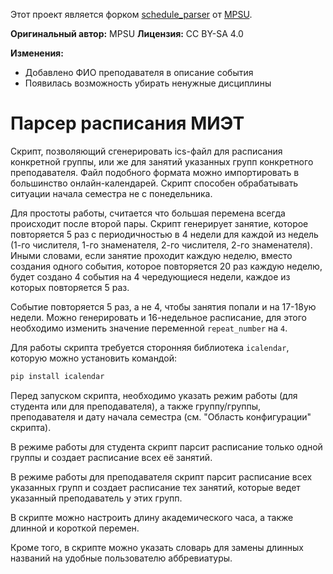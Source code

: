 Этот проект является форком [schedule_parser](https://github.com/MPSU/schedule_parser) от [MPSU](https://github.com/MPSU).

**Оригинальный автор:** MPSU **Лицензия:** CC BY-SA 4.0

**Изменения:**

 - Добавлено ФИО преподавателя в описание события
 - Появилась возможность убирать ненужные дисциплины

# Парсер расписания МИЭТ

Скрипт, позволяющий сгенерировать ics-файл для расписания конкретной группы, или же для занятий указанных групп конкретного преподавателя. Файл подобного формата можно импортировать в большинство онлайн-календарей. Скрипт способен обрабатывать ситуации начала семестра не с понедельника.

Для простоты работы, считается что большая перемена всегда происходит после второй пары. Скрипт генерирует занятие, которое повторяется 5 раз с периодичностью в 4 недели для каждой из недель (1-го числителя, 1-го знаменателя, 2-го числителя, 2-го знаменателя). Иными словами, если занятие проходит каждую неделю, вместо создания одного события, которое повторяется 20 раз каждую неделю, будет создано 4 события на 4 чередующиеся недели, каждое из которых повторяется 5 раз.

Событие повторяется 5 раз, а не 4, чтобы занятия попали и на 17-18ую недели. Можно генерировать и 16-недельное расписание, для этого необходимо изменить значение переменной `repeat_number` на `4`.

Для работы скрипта требуется сторонняя библиотека `icalendar`, которую можно установить командой:

```bash
pip install icalendar
```

Перед запуском скрипта, необходимо указать режим работы (для студента или для преподавателя), а также группу/группы, преподавателя и дату начала семестра (см. "Область конфигурации" скрипта).

В режиме работы для студента скрипт парсит расписание только одной группы и создает расписание всех её занятий.

В режиме работы для преподавателя скрипт парсит расписание всех указанных групп и создает расписание тех занятий, которые ведет указанный преподаватель у этих групп.

В скрипте можно настроить длину академического часа, а также длинной и короткой перемен.

Кроме того, в скрипте можно указать словарь для замены длинных названий на удобные пользователю аббревиатуры.
